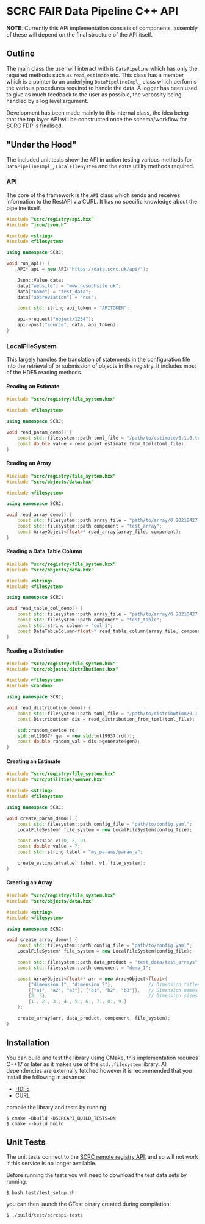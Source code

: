# SCRC FAIR Data Pipeline C++ API

**NOTE:** Currently this API implementation consists of components, assembly of these will depend on the final structure of the API itself.

## Outline
The main class the user will interact with is `DataPipeline` which has only the required methods such as `read_estimate` etc. This class has a member which is a pointer to an underlying `DataPipelineImpl_` class which performs the various procedures required to handle the data. A logger has been used to give as much feedback to the user as possible, the verbosity being handled by a log level argument.

Development has been made mainly to this internal class, the idea being that the top layer API will be constructed once the schema/workflow for SCRC FDP is finalised.

## "Under the Hood"
The included unit tests show the API in action testing various methods for `DataPipelineImpl_`, `LocalFileSystem` and the extra utility methods required.

### API
The core of the framework is the `API` class which sends and receives information to the RestAPI via CURL. It has no specific knowledge about the pipeline itself.

```c++
#include "scrc/registry/api.hxx"
#include "json/json.h"

#include <string>
#include <filesystem>

using namespace SCRC;

void run_api() {
    API* api = new API("https://data.scrc.uk/api/");

    Json::Value data;
    data["website"] = "www.nosuchsite.uk";
    data["name"] = "test_data";
    data["abbreviation"] = "nss";

    const std::string api_token = "APITOKEN";

    api->request("object/1234");
    api->post("source", data, api_token);
}
```

### LocalFileSystem
This largely handles the translation of statements in the configuration file into the retrieval of or submission of objects in the registry. It includes most of the HDF5 reading methods.


#### Reading an Estimate
```c++
#include "scrc/registry/file_system.hxx"

#include <filesystem>

using namespace SCRC;

void read_param_demo() {
    const std::filesystem::path toml_file = "/path/to/estimate/0.1.0.toml";
    const double value = read_point_estimate_from_toml(toml_file);
}
```

#### Reading an Array
```c++
#include "scrc/registry/file_system.hxx"
#include "scrc/objects/data.hxx"

#include <filesystem>

using namespace SCRC;

void read_array_demo() {
    const std::filesystem::path array_file = "path/to/array/0.20210427.0.h5";
    const std::filesystem::path component = "test_array";
    const ArrayObject<float>* read_array(array_file, component);
}
```

#### Reading a Data Table Column
```c++
#include "scrc/registry/file_system.hxx"
#include "scrc/objects/data.hxx"

#include <string>
#include <filesystem>

using namespace SCRC;

void read_table_col_demo() {
    const std::filesystem::path array_file = "path/to/array/0.20210427.0.h5";
    const std::filesystem::path component = "test_table";
    const std::string column = "col_1";
    const DataTableColumn<float>* read_table_column(array_file, component, column);
}
```

#### Reading a Distribution
```c++
#include "scrc/registry/file_system.hxx"
#include "scrc/objects/distributions.hxx"

#include <filesystem>
#include <random>

using namespace SCRC;

void read_distribution_demo() {
    const std::filesystem::path toml_file = "/path/to/distribution/0.1.0.toml";
    const Distribution* dis = read_distribution_from_toml(toml_file);

    std::random_device rd;
    std::mt19937* gen = new std::mt19937(rd());
    const double random_val = dis->generate(gen);
}
```

#### Creating an Estimate
```c++
#include "scrc/registry/file_system.hxx"
#include "scrc/utilities/semver.hxx"

#include <string>
#include <filesystem>

using namespace SCRC;

void create_param_demo() {
    const std::filesystem::path config_file = "path/to/config.yaml";
    LocalFileSystem* file_system = new LocalFileSystem(config_file);

    const version v1(0, 2, 0);
    const double value = 7;
    const std::string label = "my_params/param_a";

    create_estimate(value, label, v1, file_system);
}
```

#### Creating an Array
```c++
#include "scrc/registry/file_system.hxx"
#include "scrc/objects/data.hxx"

#include <string>
#include <filesystem>

using namespace SCRC;

void create_array_demo() {
    const std::filesystem::path config_file = "path/to/config.yaml";
    LocalFileSystem* file_system = new LocalFileSystem(config_file);

    const std::filesystem::path data_product = "test_data/test_arrays";
    const std::filesystem::path component = "demo_1";

    const ArrayObject<float>* arr = new ArrayObject<float>(
        {"dimension_1", "dimension_2"},             // Dimension titles
        {{"a1", "a2", "a3"}, {"b1", "b2", "b3"}},   // Dimension names
        {3, 3},                                     // Dimension sizes
        {1., 2., 3., 4., 5., 6., 7., 8., 9.}
    );

    create_array(arr, data_product, component, file_system);
}
```

## Installation
You can build and test the library using CMake, this implementation requires C++17 or later as it makes use of the `std::filesystem` library. All dependencies are externally fetched however it is recommended that you install the following in advance:

- [HDF5](http://www.hdfgroup.org/ftp/HDF5/current/src/)
- [CURL](https://curl.se/libcurl/)

compile the library and tests by running:

```
$ cmake -Bbuild -DSCRCAPI_BUILD_TESTS=ON
$ cmake --build build
```

## Unit Tests
The unit tests connect to the [SCRC remote registry API](https://data.scrc.uk), and so will not work if this service is no longer available.

Before running the tests you will need to download the test data sets by running:

```
$ bash test/test_setup.sh
```
you can then launch the GTest binary created during compilation:
```
$ ./build/test/scrcapi-tests
```